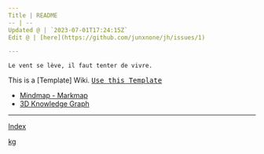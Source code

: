 ```yaml
---
Title | README
-- | --
Updated @ | `2023-07-01T17:24:15Z`
Edit @ | [here](https://github.com/junxnone/jh/issues/1)

---
```

`Le vent se lève, ‌‍‍‌‍​‌‌‍​‍‌‌‌‌​‌‌‍‍‍​‌‍‍‍‍​‌‍‍‍‍​‌‍‍‌‍​‌‌‍​‍‍‌‌‌​‌‌‍‍‍​‌‌‌‍‍​‌‍‍‍‍​‌‍‍‌‍​‌‌‍​‌‌‌‌‍​‌‌‍‌​‍‌‌‌‌​‍‍‍‍‍​‍‍‍​‍‌​‌​‌‌‌​‌‌‌‌​‌‌‍il faut tenter de vivre.`


This is a [Template] Wiki.  <kbd>[Use this Template](https://github.com/junxnone/twiki/generate)</kbd>




- [Mindmap - Markmap](https://junxnone.github.io/jstools/mdmarkmap?md=https://junxnone.github.io/jh/_sidebar.md)
- [3D Knowledge Graph](https://junxnone.github.io/jstools/3dkg/?json=https://junxnone.github.io/jh/kg.json)

---

[Index](_sidebar.md ':include')

[kg](https://junxnone.github.io/jstools/3dkg/?json=https://junxnone.github.io/jh/kg.json ':include :type=iframe width=100% height=800px')



